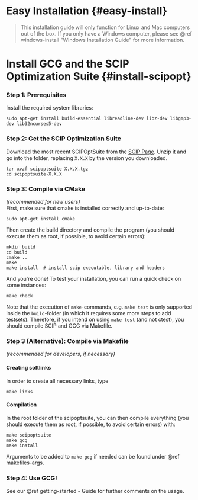 # Easy Installation {#easy-install}

> This installation guide will only function for Linux and Mac computers out of the box. 
> If you only have a Windows computer, please see @ref windows-install "Windows Installation Guide" for more information.  

# Install GCG and the SCIP Optimization Suite {#install-scipopt}
### Step 1: Prerequisites
Install the required system libraries:

    sudo apt-get install build-essential libreadline-dev libz-dev libgmp3-dev lib32ncurses5-dev


### Step 2: Get the SCIP Optimization Suite
Download the most recent SCIPOptSuite from the [SCIP Page](https://scipopt.org/index.php#download).
Unzip it and go into the folder, replacing `X.X.X` by the version you downloaded.

    tar xvzf scipoptsuite-X.X.X.tgz
    cd scipoptsuite-X.X.X


### Step 3: Compile via CMake
<i>(recommended for new users)</i><br/>
First, make sure that cmake is installed correctly and up-to-date:

    sudo apt-get install cmake

Then create the build directory and compile the program
(you should execute them as root, if possible, to avoid certain errors):

    mkdir build
    cd build
    cmake ..
    make
    make install  # install scip executable, library and headers

And you're done! To test your installation, you can run a quick check on some instances:

    make check

Note that the execution of `make`-commands, e.g. `make test` is only supported
inside the `build`-folder (in which it requires some more steps to add testsets).
Therefore, if you intend on using `make test` (and not ctest), you should compile
SCIP and GCG via Makefile.

### Step 3 (Alternative): Compile via Makefile
<i>(recommended for developers, if necessary)</i><br/>
#### Creating softlinks

In order to create all necessary links, type

    make links

#### Compilation

In the root folder of the scipoptsuite, you can then compile everything
(you should execute them as root, if possible, to avoid certain errors) with:

    make scipoptsuite
    make gcg
    make install

Arguments to be added to `make gcg` if needed can be found under @ref makefiles-args.

### Step 4: Use GCG!
See our @ref getting-started - Guide for further comments on the usage.
